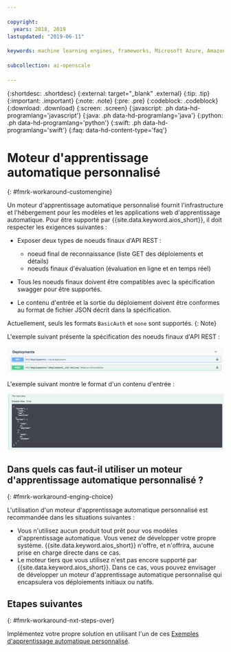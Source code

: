 ```yaml
---

copyright:
  years: 2018, 2019
lastupdated: "2019-06-11"

keywords: machine learning engines, frameworks, Microsoft Azure, Amazone SageMaker, custom ML engine 

subcollection: ai-openscale

---
```


{:shortdesc: .shortdesc}
{:external: target="_blank" .external}
{:tip: .tip}
{:important: .important}
{:note: .note}
{:pre: .pre}
{:codeblock: .codeblock}
{:download: .download}
{:screen: .screen}
{:javascript: .ph data-hd-programlang='javascript'}
{:java: .ph data-hd-programlang='java'}
{:python: .ph data-hd-programlang='python'}
{:swift: .ph data-hd-programlang='swift'}
{:faq: data-hd-content-type='faq'}

# Moteur d'apprentissage automatique personnalisé
{: #fmrk-workaround-customengine}

Un moteur d'apprentissage automatique personnalisé fournit l'infrastructure et l'hébergement pour les modèles et les applications web d'apprentissage automatique. Pour être supporté par {{site.data.keyword.aios_short}}, il doit respecter les exigences suivantes :

- Exposer deux types de noeuds finaux d'API REST :

   * noeud final de reconnaissance (liste GET des déploiements et détails)
   * noeuds finaux d'évaluation (évaluation en ligne et en temps réel)

- Tous les noeuds finaux doivent être compatibles avec la spécification swagger pour être supportés.

- Le contenu d'entrée et la sortie du déploiement doivent être conformes au format de fichier JSON décrit dans la spécification.

Actuellement, seuls les formats `BasicAuth` et `none` sont supportés.
{: Note}

L'exemple suivant présente la spécification des noeuds finaux d'API REST :

![Affichage de la spécification des noeuds finaux d'API REST du document swagger](images/wosdeployments.png)


L'exemple suivant montre le format d'un contenu d'entrée :

![Exemple de contenu d'entrée](images/wosinputdata.png)


## Dans quels cas faut-il utiliser un moteur d'apprentissage automatique personnalisé ?
{: #fmrk-workaround-enging-choice}

L'utilisation d'un moteur d'apprentissage automatique personnalisé est recommandée dans les situations suivantes :

- Vous n'utilisez aucun produit tout prêt pour vos modèles d'apprentissage automatique.
Vous venez de développer votre propre système.
{{site.data.keyword.aios_short}} n'offre, et n'offrira, aucune prise en charge directe dans ce cas.
- Le moteur tiers que vous utilisez n'est pas encore supporté par {{site.data.keyword.aios_short}}. Dans ce cas, vous pouvez envisager de développer un moteur d'apprentissage automatique personnalisé qui encapsulera vos déploiements initiaux ou natifs.

## Etapes suivantes
{: #fmrk-workaround-nxt-steps-over}

Implémentez votre propre solution en utilisant l'un de ces
[Exemples d'apprentissage automatique personnalisé](/docs/services/ai-openscale?topic=ai-openscale-fmrk-workaround-cstmmlsengex).
